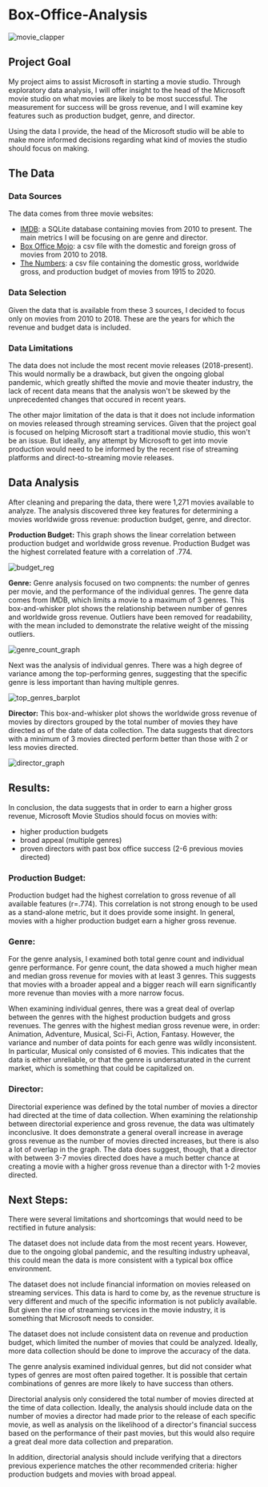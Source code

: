 # Box-Office-Analysis
![movie_clapper](https://github.com/luke-lite/Box-Office-Analysis/blob/main/movie_clapper.jpg?raw=true)

## Project Goal

My project aims to assist Microsoft in starting a movie studio. Through exploratory data analysis, I will offer insight to the head of the Microsoft movie studio on what movies are likely to be most successful. The measurement for success will be gross revenue, and I will examine key features such as production budget, genre, and director.

Using the data I provide, the head of the Microsoft studio will be able to make more informed decisions regarding what kind of movies the studio should focus on making.

## The Data

### Data Sources

The data comes from three movie websites:

- [IMDB](https://www.imdb.com/): a SQLite database containing movies from 2010 to present. The main metrics I will be focusing on are genre and director.
- [Box Office Mojo](https://www.boxofficemojo.com/): a csv file with the domestic and foreign gross of movies from 2010 to 2018.
- [The Numbers](https://www.the-numbers.com/): a csv file containing the domestic gross, worldwide gross, and production budget of movies from 1915 to 2020.

### Data Selection

Given the data that is available from these 3 sources, I decided to focus only on movies from 2010 to 2018. These are the years for which the revenue and budget data is included.

### Data Limitations

The data does not include the most recent movie releases (2018-present). This would normally be a drawback, but given the ongoing global pandemic, which greatly shifted the movie and movie theater industry, the lack of recent data means that the analysis won't be skewed by the unprecedented changes that occured in recent years.

The other major limitation of the data is that it does not include information on movies released through streaming services. Given that the project goal is focused on helping Microsoft start a traditional movie studio, this won't be an issue. But ideally, any attempt by Microsoft to get into movie production would need to be informed by the recent rise of streaming platforms and direct-to-streaming movie releases.

## Data Analysis

After cleaning and preparing the data, there were 1,271 movies available to analyze. The analysis discovered three key features for determining a movies worldwide gross revenue: production budget, genre, and director.

**Production Budget:** This graph shows the linear correlation between production budget and worldwide gross revenue. Production Budget was the highest correlated feature with a correlation of .774.

![budget_reg](https://github.com/luke-lite/Box-Office-Analysis/blob/main//plots/budget_reg.png?raw=true)

**Genre:** Genre analysis focused on two compnents: the number of genres per movie, and the performance of the individual genres. The genre data comes from IMDB, which limits a movie to a maximum of 3 genres. This box-and-whisker plot shows the relationship between number of genres and worldwide gross revenue. Outliers have been removed for readability, with the mean included to demonstrate the relative weight of the missing outliers.

![genre_count_graph](https://github.com/luke-lite/Box-Office-Analysis/blob/main//plots/genre_count_graph.png?raw=true)

Next was the analysis of individual genres. There was a high degree of variance among the top-performing genres, suggesting that the specific genre is less important than having multiple genres.

![top_genres_barplot](https://github.com/luke-lite/Box-Office-Analysis/blob/main//plots/top_genres_barplot.png?raw=true)

**Director:** This box-and-whisker plot shows the worldwide gross revenue of movies by directors grouped by the total number of movies they have directed as of the date of data collection. The data suggests that directors with a minimum of 3 movies directed perform better than those with 2 or less movies directed.

![director_graph](https://github.com/luke-lite/Box-Office-Analysis/blob/main//plots/director_graph.png?raw=true)

## Results:
In conclusion, the data suggests that in order to earn a higher gross revenue, Microsoft Movie Studios should focus on movies with:
 - higher production budgets
 - broad appeal (multiple genres)
 - proven directors with past box office success (2-6 previous movies directed)

### Production Budget:

Production budget had the highest correlation to gross revenue of all available features (r=.774). This correlation is not strong enough to be used as a stand-alone metric, but it does provide some insight. In general, movies with a higher production budget earn a higher gross revenue.

### Genre:

For the genre analysis, I examined both total genre count and individual genre performance. For genre count, the data showed a much higher mean and median gross revenue for movies with at least 3 genres. This suggests that movies with a broader appeal and a bigger reach will earn significantly more revenue than movies with a more narrow focus.

When examining individual genres, there was a great deal of overlap between the genres with the highest production budgets and gross revenues. The genres with the highest median gross revenue were, in order: Animation, Adventure, Musical, Sci-Fi, Action, Fantasy. However, the variance and number of data points for each genre was wildly inconsistent. In particular, Musical only consisted of 6 movies. This indicates that the data is either unreliable, or that the genre is undersaturated in the current market, which is something that could be capitalized on. 

### Director:

Directorial experience was defined by the total number of movies a director had directed at the time of data collection. When examining the relationship between directorial experience and gross revenue, the data was ultimately inconclusive. It does demonstrate a general overall increase in average gross revenue as the number of movies directed increases, but there is also a lot of overlap in the graph. The data does suggest, though, that a director with between 3-7 movies directed does have a much better chance at creating a movie with a higher gross revenue than a director with 1-2 movies directed.

## Next Steps:
There were several limitations and shortcomings that would need to be rectified in future analysis:

The dataset does not include data from the most recent years. However, due to the ongoing global pandemic, and the resulting industry upheaval, this could mean the data is more consistent with a typical box office environment.

The dataset does not include financial information on movies released on streaming services. This data is hard to come by, as the revenue structure is very different and much of the specific information is not publicly available. But given the rise of streaming services in the movie industry, it is something that Microsoft needs to consider.

The dataset does not include consistent data on revenue and production budget, which limited the number of movies that could be analyzed. Ideally, more data collection should be done to improve the accuracy of the data.

The genre analysis examined individual genres, but did not consider what types of genres are most often paired together. It is possible that certain combinations of genres are more likely to have success than others.

Directorial analysis only considered the total number of movies directed at the time of data collection. Ideally, the analysis should include data on the number of movies a director had made prior to the release of each specific movie, as well as analysis on the likelihood of a director's financial success based on the performance of their past movies, but this would also require a great deal more data collection and preparation.

In addition, directorial analysis should include verifying that a directors previous experience matches the other recommended criteria: higher production budgets and movies with broad appeal.
